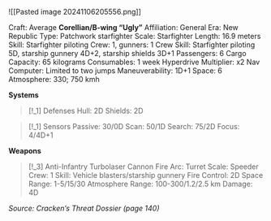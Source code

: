 ![[Pasted image 20241106205556.png]]

Craft: Average **Corellian/B-wing “Ugly”**
Affiliation: General
Era: New Republic
Type: Patchwork starfighter
Scale: Starfighter
Length: 16.9 meters
Skill: Starfighter piloting
Crew: 1, gunners: 1
Crew Skill: Starfighter piloting 5D, starship gunnery 4D+2, starship shields 3D+1
Passengers: 6
Cargo Capacity: 65 kilograms
Consumables: 1 week
Hyperdrive Multiplier: x2
Nav Computer: Limited to two jumps
Maneuverability: 1D+1
Space: 6
Atmosphere: 330; 750 kmh

**Systems**
> [!_1] Defenses
> Hull: 2D
> Shields: 2D

> [!_1] Sensors
> Passive: 30/0D
> Scan: 50/1D
> Search: 75/2D
> Focus: 4/4D+1

**Weapons**
> [!_3] Anti-Infantry Turbolaser Cannon
> Fire Arc: Turret
> Scale: Speeder
> Crew: 1
> Skill: Vehicle blasters/starship gunnery
> Fire Control: 2D
> Space Range: 1-5/15/30
> Atmosphere Range: 100-300/1.2/2.5 km
> Damage: 4D


*Source: Cracken’s Threat Dossier (page 140)*